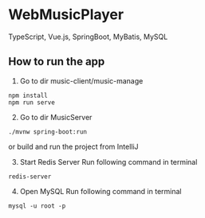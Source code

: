 # WebMusicPlayer

TypeScript, Vue.js, SpringBoot, MyBatis, MySQL

## How to run the app

1. Go to dir music-client/music-manage

```
npm install
npm run serve
```

2. Go to dir MusicServer

```
./mvnw spring-boot:run
```

or build and run the project from IntelliJ

3. Start Redis Server
   Run following command in terminal

```
redis-server
```

4. Open MySQL
   Run following command in terminal

```
mysql -u root -p
```
